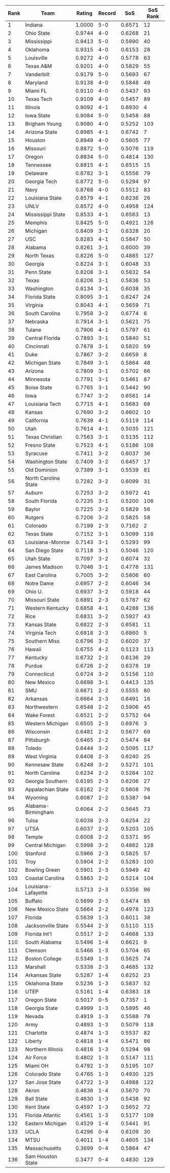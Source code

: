 Rank | Team | Rating | Record | SoS | SoS Rank
---|---|---|---|---|---
1 | Indiana | 1.0000 | 5-0 | 0.6571 | 12
2 | Ohio State | 0.9744 | 4-0 | 0.6268 | 21
3 | Mississippi | 0.9413 | 5-0 | 0.5990 | 40
4 | Oklahoma | 0.9315 | 4-0 | 0.6153 | 28
5 | Louisville | 0.9272 | 4-0 | 0.5778 | 63
6 | Texas A&M | 0.9201 | 4-0 | 0.5829 | 55
7 | Vanderbilt | 0.9179 | 5-0 | 0.5693 | 67
8 | Maryland | 0.9138 | 4-0 | 0.5848 | 49
9 | Miami FL | 0.9110 | 4-0 | 0.5437 | 93
10 | Texas Tech | 0.9109 | 4-0 | 0.5457 | 89
11 | Illinois | 0.9092 | 4-1 | 0.6930 | 4
12 | Iowa State | 0.9084 | 5-0 | 0.5458 | 88
13 | Brigham Young | 0.9080 | 4-0 | 0.5252 | 103
14 | Arizona State | 0.8985 | 4-1 | 0.6742 | 7
15 | Houston | 0.8949 | 4-0 | 0.5605 | 77
16 | Missouri | 0.8872 | 5-0 | 0.5076 | 119
17 | Oregon | 0.8834 | 5-0 | 0.4814 | 130
18 | Tennessee | 0.8815 | 4-1 | 0.6515 | 15
19 | Delaware | 0.8782 | 3-1 | 0.5556 | 79
20 | Georgia Tech | 0.8772 | 5-0 | 0.5294 | 97
21 | Navy | 0.8768 | 4-0 | 0.5512 | 83
22 | Louisiana State | 0.8579 | 4-1 | 0.6236 | 26
23 | UNLV | 0.8572 | 4-0 | 0.4958 | 124
24 | Mississippi State | 0.8533 | 4-1 | 0.6563 | 13
25 | Memphis | 0.8425 | 5-0 | 0.4921 | 126
26 | Michigan | 0.8409 | 3-1 | 0.6328 | 20
27 | USC | 0.8283 | 4-1 | 0.5847 | 50
28 | Alabama | 0.8261 | 3-1 | 0.6000 | 39
29 | North Texas | 0.8226 | 5-0 | 0.4885 | 127
30 | Georgia | 0.8224 | 3-1 | 0.6048 | 33
31 | Penn State | 0.8208 | 3-1 | 0.5832 | 54
32 | Texas | 0.8206 | 3-1 | 0.5836 | 53
33 | Washington | 0.8134 | 3-1 | 0.6038 | 35
34 | Florida State | 0.8095 | 3-1 | 0.6247 | 24
35 | Virginia | 0.8043 | 4-1 | 0.5659 | 71
36 | South Carolina | 0.7958 | 3-2 | 0.6774 | 6
37 | Nebraska | 0.7914 | 3-1 | 0.5621 | 75
38 | Tulane | 0.7906 | 4-1 | 0.5797 | 61
39 | Central Florida | 0.7893 | 3-1 | 0.5840 | 51
40 | Cincinnati | 0.7878 | 3-1 | 0.5820 | 59
41 | Duke | 0.7867 | 3-2 | 0.6659 | 8
42 | Michigan State | 0.7849 | 3-1 | 0.5864 | 48
43 | Arizona | 0.7809 | 3-1 | 0.5702 | 66
44 | Minnesota | 0.7791 | 3-1 | 0.5461 | 87
45 | Boise State | 0.7765 | 3-1 | 0.5442 | 90
46 | Iowa | 0.7747 | 3-2 | 0.6561 | 14
47 | Louisiana Tech | 0.7715 | 4-1 | 0.5683 | 68
48 | Kansas | 0.7690 | 3-2 | 0.6602 | 10
49 | California | 0.7639 | 4-1 | 0.5119 | 114
50 | Utah | 0.7614 | 4-1 | 0.5035 | 121
51 | Texas Christian | 0.7563 | 3-1 | 0.5135 | 112
52 | Fresno State | 0.7523 | 4-1 | 0.5186 | 108
53 | Syracuse | 0.7411 | 3-2 | 0.6037 | 36
54 | Washington State | 0.7409 | 3-2 | 0.6457 | 17
55 | Old Dominion | 0.7389 | 3-1 | 0.5539 | 81
56 | North Carolina State | 0.7282 | 3-2 | 0.6099 | 31
57 | Auburn | 0.7253 | 3-2 | 0.5972 | 41
58 | South Florida | 0.7235 | 3-1 | 0.5200 | 106
59 | Baylor | 0.7225 | 3-2 | 0.5829 | 56
60 | Rutgers | 0.7206 | 3-2 | 0.5825 | 58
61 | Colorado | 0.7199 | 2-3 | 0.7162 | 2
62 | Texas State | 0.7152 | 3-1 | 0.5099 | 116
63 | Louisiana-Monroe | 0.7143 | 3-1 | 0.5293 | 99
64 | San Diego State | 0.7118 | 3-1 | 0.5046 | 120
65 | Utah State | 0.7097 | 3-2 | 0.6074 | 32
66 | James Madison | 0.7046 | 3-1 | 0.4776 | 131
67 | East Carolina | 0.7005 | 3-2 | 0.5806 | 60
68 | Notre Dame | 0.6957 | 2-2 | 0.6046 | 34
69 | Ohio U. | 0.6937 | 3-2 | 0.5918 | 44
70 | Missouri State | 0.6891 | 2-3 | 0.5787 | 62
71 | Western Kentucky | 0.6858 | 4-1 | 0.4288 | 136
72 | Rice | 0.6831 | 3-2 | 0.5927 | 43
73 | Kansas State | 0.6822 | 2-3 | 0.6581 | 11
74 | Virginia Tech | 0.6818 | 2-3 | 0.6860 | 5
75 | Southern Miss | 0.6796 | 3-2 | 0.6020 | 37
76 | Hawaii | 0.6755 | 4-2 | 0.5123 | 113
77 | Kentucky | 0.6732 | 2-2 | 0.6136 | 29
78 | Purdue | 0.6726 | 2-2 | 0.6378 | 19
79 | Connecticut | 0.6724 | 3-2 | 0.5156 | 110
80 | New Mexico | 0.6698 | 3-1 | 0.4413 | 135
81 | SMU | 0.6671 | 2-2 | 0.5555 | 80
82 | Arkansas | 0.6664 | 2-3 | 0.6491 | 16
83 | Northwestern | 0.6548 | 2-2 | 0.5906 | 45
84 | Wake Forest | 0.6521 | 2-2 | 0.5752 | 64
85 | Western Michigan | 0.6505 | 2-3 | 0.6976 | 3
86 | Wisconsin | 0.6481 | 2-2 | 0.5677 | 69
87 | Pittsburgh | 0.6465 | 2-2 | 0.5474 | 84
88 | Toledo | 0.6444 | 3-2 | 0.5095 | 117
89 | West Virginia | 0.6408 | 2-3 | 0.6240 | 25
90 | Kennesaw State | 0.6248 | 3-2 | 0.5271 | 101
91 | North Carolina | 0.6234 | 2-2 | 0.5264 | 102
92 | Georgia Southern | 0.6195 | 2-3 | 0.6206 | 27
93 | Appalachian State | 0.6162 | 2-2 | 0.5608 | 76
94 | Wyoming | 0.6087 | 2-2 | 0.5387 | 94
95 | Alabama-Birmingham | 0.6064 | 2-2 | 0.5645 | 73
96 | Tulsa | 0.6038 | 2-3 | 0.6254 | 22
97 | UTSA | 0.6037 | 2-2 | 0.5203 | 105
98 | Temple | 0.6008 | 2-2 | 0.5371 | 95
99 | Central Michigan | 0.5998 | 3-2 | 0.4862 | 128
100 | Stanford | 0.5966 | 2-3 | 0.5825 | 57
101 | Troy | 0.5904 | 2-2 | 0.5283 | 100
102 | Bowling Green | 0.5901 | 2-3 | 0.5949 | 42
103 | Coastal Carolina | 0.5863 | 2-2 | 0.5214 | 104
104 | Louisiana-Lafayette | 0.5713 | 2-3 | 0.5356 | 96
105 | Buffalo | 0.5699 | 2-3 | 0.5474 | 85
106 | New Mexico State | 0.5664 | 2-2 | 0.4978 | 123
107 | Florida | 0.5639 | 1-3 | 0.6011 | 38
108 | Jacksonville State | 0.5544 | 2-3 | 0.5110 | 115
109 | Florida Int'l | 0.5517 | 2-2 | 0.4668 | 133
110 | South Alabama | 0.5496 | 1-4 | 0.6621 | 9
111 | Clemson | 0.5466 | 1-3 | 0.5704 | 65
112 | Boston College | 0.5349 | 1-3 | 0.5625 | 74
113 | Marshall | 0.5338 | 2-3 | 0.4685 | 132
114 | Arkansas State | 0.5287 | 1-4 | 0.6252 | 23
115 | Oklahoma State | 0.5236 | 1-3 | 0.5837 | 52
116 | UTEP | 0.5161 | 1-4 | 0.6383 | 18
117 | Oregon State | 0.5017 | 0-5 | 0.7357 | 1
118 | Georgia State | 0.4999 | 1-3 | 0.5895 | 46
119 | Nevada | 0.4919 | 1-3 | 0.5588 | 78
120 | Army | 0.4893 | 1-3 | 0.5079 | 118
121 | Charlotte | 0.4874 | 1-3 | 0.5537 | 82
122 | Liberty | 0.4818 | 1-4 | 0.5471 | 86
123 | Northern Illinois | 0.4816 | 1-3 | 0.5294 | 98
124 | Air Force | 0.4802 | 1-3 | 0.5147 | 111
125 | Miami OH | 0.4792 | 1-3 | 0.5195 | 107
126 | Colorado State | 0.4765 | 1-3 | 0.4930 | 125
127 | San Jose State | 0.4722 | 1-3 | 0.4988 | 122
128 | Akron | 0.4636 | 1-4 | 0.5670 | 70
129 | Ball State | 0.4630 | 1-3 | 0.5438 | 92
130 | Kent State | 0.4597 | 1-3 | 0.5652 | 72
131 | Florida Atlantic | 0.4561 | 1-3 | 0.5177 | 109
132 | Eastern Michigan | 0.4529 | 1-4 | 0.5441 | 91
133 | UCLA | 0.4296 | 0-4 | 0.6109 | 30
134 | MTSU | 0.4011 | 1-4 | 0.4605 | 134
135 | Massachusetts | 0.3699 | 0-4 | 0.5864 | 47
136 | Sam Houston State | 0.3477 | 0-4 | 0.4830 | 129
